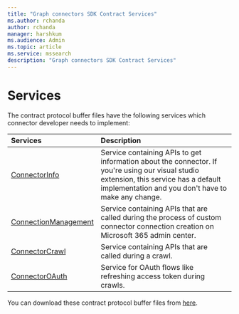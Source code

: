 ```yaml
---
title: "Graph connectors SDK Contract Services"
ms.author: rchanda
author: rchanda
manager: harshkum
ms.audience: Admin
ms.topic: article
ms.service: mssearch
description: "Graph connectors SDK Contract Services"
---
```


# Services

The contract protocol buffer files have the following services which connector developer needs to implement:

|Services |Description |
|:----------|:-------------|
|[ConnectorInfo](/microsoftsearch/custom-connector-sdk-contracts-connectorinfo.md) |Service containing APIs to get information about the connector. If you're using our visual studio extension, this service has a default implementation and you don't have to make any change. |
|[ConnectionManagement](/MicrosoftSearch/custom-connector-sdk-contracts-connectionmanagement.md) |Service containing APIs that are called during the process of custom connector connection creation on Microsoft 365 admin center. |
|[ConnectorCrawl](/MicrosoftSearch/custom-connector-sdk-contracts-connectorcrawler.md) |Service containing APIs that are called during a crawl. |
|[ConnectorOAuth](/MicrosoftSearch/custom-connector-sdk-contracts-connectoroauth.md) |Service for OAuth flows like refreshing access token during crawls. |

You can download these contract protocol buffer files from [here](https://github.com/microsoftgraph/msgraph-connectors-sdk/tree/main/Contracts).
